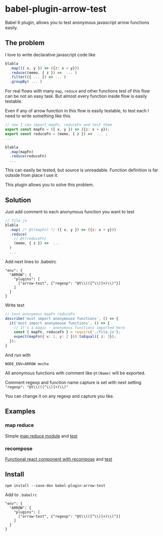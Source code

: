 
# babel-plugin-arrow-test

Babel 6 plugin, allows you to test anonymous javascript arrow functions easily.

## The problem

I love to write declarative javascript code like

```javascript
blabla
  .map(({ x, y }) => ({z: x + y}))
  .reduce((memo, { z }) =>  ... )
  .filter(({ ... }) => ... )
  .groupBy( ... )
```

For real flows with many `map`, `reduce` and other functions test of this flow can be not an easy task. But almost every function inside flow is easily testable.

Even if any of arrow function in this flow is easily testable, to test each I need to write something like this.

```javascript
// now I can import mapFn, reduceFn and test them
export const mapFn = ({ x, y }) => ({z: x + y});
export const reduceFn = (memo, { z }) =>  ... ;
...

blabla
  .map(mapFn)
  .reduce(reduceFn)
  ...
```

This can easily be tested, but source is unreadable. Function definition is far outside from place I use it.

This plugin allows you to solve this problem.

## Solution

Just add comment to each anonymous function you want to test

```javascript
// file.js
blabla
  .map( /* @t(mapFn) */ ({ x, y }) => ({z: x + y}))
  .reduce(
    // @t(reduceFn)
    (memo, { z }) =>  ...
  )
  ...
```

Add next lines to .babelrc

```
"env": {
  "ARROW": {
    "plugins": [
      ["arrow-test", {"regexp": "@t\\(([^\\)]+)\\)"}]
    ]
  }
}
```

Write test

```javascript
// test anonymous mapFn reduceFn
describe('must import anonymouse functions', () => {
  it('must import anonymouse functions', () => {
    // It's a magic - anonymous functions imported here
    const { mapFn, reduceFn } = require('./file.js');
    expect(mapFn({ x: 1, y: 2 })).toEqual({ z: 3});
  });
}

```

And run with

```shell
NODE_ENV=ARROW mocha
```

All anonymous functions with comment like `@t(Name)` will be exported.

Comment regexp and function name capture is set with next setting `"regexp": "@t\\(([^\\)]+)\\)"`

You can change it on any regexp and capture you like.

## Examples

### map reduce

Simple [map reduce module](https://github.com/istarkov/babel-plugin-arrow-test/blob/master/test/anonymous.js) and [test](https://github.com/istarkov/babel-plugin-arrow-test/blob/master/test/index.spec.js#L4-L9)

### recompose

[Functional react component with recompose](https://github.com/istarkov/babel-plugin-arrow-test/blob/master/test/reactComponent.jsx) and [test](https://github.com/istarkov/babel-plugin-arrow-test/blob/master/test/index.spec.js#L11-L15)

## Install

```
npm install --save-dev babel-plugin-arrow-test
```

Add to `.babelrc`

```
"env": {
  "ARROW": {
    "plugins": [
      ["arrow-test", {"regexp": "@t\\(([^\\)]+)\\)"}]
    ]
  }
}
```
